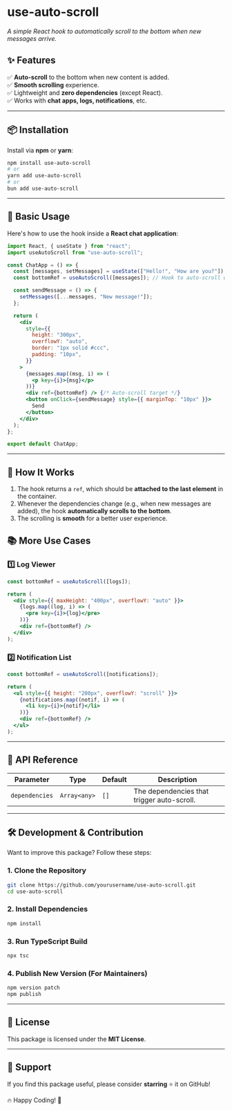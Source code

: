 # **use-auto-scroll**

_A simple React hook to automatically scroll to the bottom when new messages arrive._

## **✨ Features**

✅ **Auto-scroll** to the bottom when new content is added.  
✅ **Smooth scrolling** experience.  
✅ Lightweight and **zero dependencies** (except React).  
✅ Works with **chat apps, logs, notifications**, etc.

---

## **📦 Installation**

Install via **npm** or **yarn**:

```sh
npm install use-auto-scroll
# or
yarn add use-auto-scroll
# or
bun add use-auto-scroll
```

---

## **🚀 Basic Usage**

Here's how to use the hook inside a **React chat application**:

```jsx
import React, { useState } from "react";
import useAutoScroll from "use-auto-scroll";

const ChatApp = () => {
  const [messages, setMessages] = useState(["Hello!", "How are you?"]);
  const bottomRef = useAutoScroll([messages]); // Hook to auto-scroll when messages update

  const sendMessage = () => {
    setMessages([...messages, "New message!"]);
  };

  return (
    <div
      style={{
        height: "300px",
        overflowY: "auto",
        border: "1px solid #ccc",
        padding: "10px",
      }}
    >
      {messages.map((msg, i) => (
        <p key={i}>{msg}</p>
      ))}
      <div ref={bottomRef} /> {/* Auto-scroll target */}
      <button onClick={sendMessage} style={{ marginTop: "10px" }}>
        Send
      </button>
    </div>
  );
};

export default ChatApp;
```

---

## **📌 How It Works**

1. The hook returns a `ref`, which should be **attached to the last element** in the container.
2. Whenever the dependencies change (e.g., when new messages are added), the hook **automatically scrolls to the bottom**.
3. The scrolling is **smooth** for a better user experience.

## **📚 More Use Cases**

### **1️⃣ Log Viewer**

```jsx
const bottomRef = useAutoScroll([logs]);

return (
  <div style={{ maxHeight: "400px", overflowY: "auto" }}>
    {logs.map((log, i) => (
      <pre key={i}>{log}</pre>
    ))}
    <div ref={bottomRef} />
  </div>
);
```

### **2️⃣ Notification List**

```jsx
const bottomRef = useAutoScroll([notifications]);

return (
  <ul style={{ height: "200px", overflowY: "scroll" }}>
    {notifications.map((notif, i) => (
      <li key={i}>{notif}</li>
    ))}
    <div ref={bottomRef} />
  </ul>
);
```

---

## **📌 API Reference**

| Parameter      | Type         | Default | Description                                |
| -------------- | ------------ | ------- | ------------------------------------------ |
| `dependencies` | `Array<any>` | `[]`    | The dependencies that trigger auto-scroll. |

---

## **🛠 Development & Contribution**

Want to improve this package? Follow these steps:

### **1. Clone the Repository**

```sh
git clone https://github.com/yourusername/use-auto-scroll.git
cd use-auto-scroll
```

### **2. Install Dependencies**

```sh
npm install
```

### **3. Run TypeScript Build**

```sh
npx tsc
```

### **4. Publish New Version (For Maintainers)**

```sh
npm version patch
npm publish
```

---

## **📜 License**

This package is licensed under the **MIT License**.

---

## **🌟 Support**

If you find this package useful, please consider **starring** ⭐ it on GitHub!

🔥 Happy Coding! 🚀
